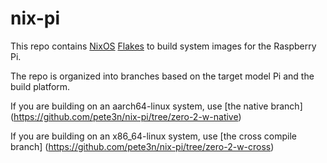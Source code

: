 # nix-pi

This repo contains [NixOS](https://nixos.org/manual/nixos/stable/) 
[Flakes](https://nixos.wiki/wiki/Flakes) to build system images for the Raspberry Pi.

The repo is organized into branches based on the target model Pi and the build platform.

If you are building on an aarch64-linux system, use [the native branch]
(https://github.com/pete3n/nix-pi/tree/zero-2-w-native)

If you are building on an x86_64-linux system, use [the cross compile branch]
(https://github.com/pete3n/nix-pi/tree/zero-2-w-cross)
